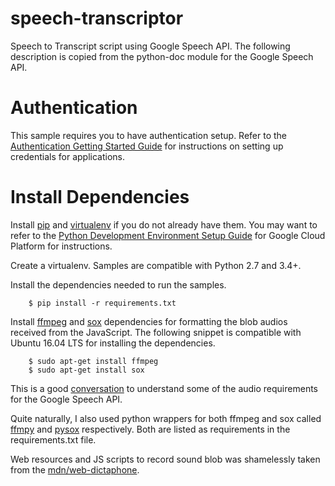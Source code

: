 # speech-transcriptor 
Speech to Transcript script using Google Speech API. The following description is copied from the python-doc module for the Google Speech API. 

# Authentication

This sample requires you to have authentication setup. Refer to the
[Authentication Getting Started Guide]( https://cloud.google.com/docs/authentication/getting-started) for instructions on setting up credentials for applications.

# Install Dependencies

Install [pip](https://pip.pypa.io/) and [virtualenv](https://virtualenv.pypa.io/) if you do not already have them. You may want to refer to the [Python Development Environment Setup Guide](https://cloud.google.com/python/setup) for Google Cloud Platform for instructions.

Create a virtualenv. Samples are compatible with Python 2.7 and 3.4+.

        
Install the dependencies needed to run the samples.

        $ pip install -r requirements.txt


Install [ffmpeg](https://ffmpeg.org/ffmpeg.html/) and [sox](http://sox.sourceforge.net/) dependencies for formatting the blob audios received from the JavaScript. The following snippet is compatible with Ubuntu 16.04 LTS for installing the dependencies. 

        $ sudo apt-get install ffmpeg
        $ sudo apt-get install sox

This is a good [conversation](https://groups.google.com/forum/#!topic/cloud-speech-discuss/tbQHoaTTNH8) to understand some of the audio requirements for the Google Speech API. 

Quite naturally, I also used python wrappers for both ffmpeg and sox called [ffmpy](https://pypi.python.org/pypi/ffmpy) and [pysox](https://github.com/rabitt/pysox) respectively. Both are listed as requirements in the requirements.txt file.


Web resources and JS scripts to record sound blob was shamelessly taken from the [mdn/web-dictaphone](https://github.com/mdn/web-dictaphone).
